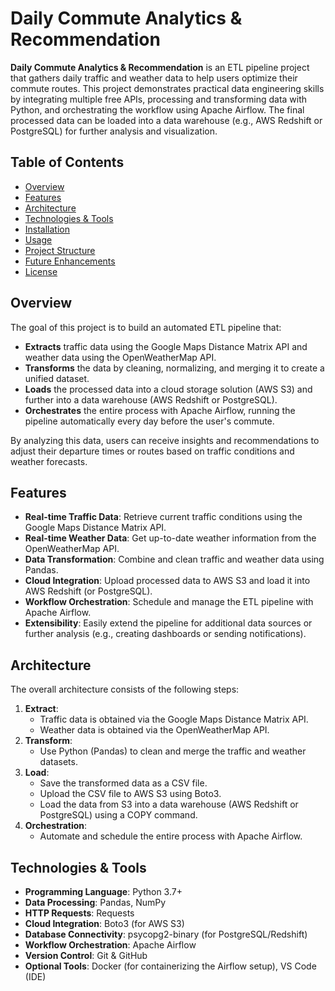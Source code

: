 # Daily Commute Analytics & Recommendation

**Daily Commute Analytics & Recommendation** is an ETL pipeline project that gathers daily traffic and weather data to help users optimize their commute routes. This project demonstrates practical data engineering skills by integrating multiple free APIs, processing and transforming data with Python, and orchestrating the workflow using Apache Airflow. The final processed data can be loaded into a data warehouse (e.g., AWS Redshift or PostgreSQL) for further analysis and visualization.

## Table of Contents

- [Overview](#overview)
- [Features](#features)
- [Architecture](#architecture)
- [Technologies & Tools](#technologies--tools)
- [Installation](#installation)
- [Usage](#usage)
- [Project Structure](#project-structure)
- [Future Enhancements](#future-enhancements)
- [License](#license)

## Overview

The goal of this project is to build an automated ETL pipeline that:
- **Extracts** traffic data using the Google Maps Distance Matrix API and weather data using the OpenWeatherMap API.
- **Transforms** the data by cleaning, normalizing, and merging it to create a unified dataset.
- **Loads** the processed data into a cloud storage solution (AWS S3) and further into a data warehouse (AWS Redshift or PostgreSQL).
- **Orchestrates** the entire process with Apache Airflow, running the pipeline automatically every day before the user's commute.

By analyzing this data, users can receive insights and recommendations to adjust their departure times or routes based on traffic conditions and weather forecasts.

## Features

- **Real-time Traffic Data**: Retrieve current traffic conditions using the Google Maps Distance Matrix API.
- **Real-time Weather Data**: Get up-to-date weather information from the OpenWeatherMap API.
- **Data Transformation**: Combine and clean traffic and weather data using Pandas.
- **Cloud Integration**: Upload processed data to AWS S3 and load it into AWS Redshift (or PostgreSQL).
- **Workflow Orchestration**: Schedule and manage the ETL pipeline with Apache Airflow.
- **Extensibility**: Easily extend the pipeline for additional data sources or further analysis (e.g., creating dashboards or sending notifications).

## Architecture

The overall architecture consists of the following steps:

1. **Extract**: 
   - Traffic data is obtained via the Google Maps Distance Matrix API.
   - Weather data is obtained via the OpenWeatherMap API.
2. **Transform**:
   - Use Python (Pandas) to clean and merge the traffic and weather datasets.
3. **Load**:
   - Save the transformed data as a CSV file.
   - Upload the CSV file to AWS S3 using Boto3.
   - Load the data from S3 into a data warehouse (AWS Redshift or PostgreSQL) using a COPY command.
4. **Orchestration**:
   - Automate and schedule the entire process with Apache Airflow.

## Technologies & Tools

- **Programming Language**: Python 3.7+
- **Data Processing**: Pandas, NumPy
- **HTTP Requests**: Requests
- **Cloud Integration**: Boto3 (for AWS S3)
- **Database Connectivity**: psycopg2-binary (for PostgreSQL/Redshift)
- **Workflow Orchestration**: Apache Airflow
- **Version Control**: Git & GitHub
- **Optional Tools**: Docker (for containerizing the Airflow setup), VS Code (IDE)